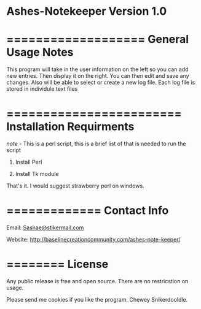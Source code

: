 # Ashes-Notekeeper Version 1.0

===================
General Usage Notes
===================

This program will take in the user information on the left so you can add new entries. Then display it on the right.
You can then edit and save any changes. Also will be able to select or create a new log file. Each log file is stored
in individule text files

========================
Installation Requirments
=========================
*note* - This is a perl script, this is a brief list of that is needed to run the script

1) Install Perl

2) Install Tk module

That's it. I would suggest strawberry perl on windows. 

=============
Contact Info
=============

Email: Sashae@stikermail.com

Website: http://baselinecreationcommunity.com/ashes-note-keeper/

========
License
========

Any public release is free and open source. There are no restricstion on usage.

Please send me cookies if you like the program. Chewey Snikerdooldle.
